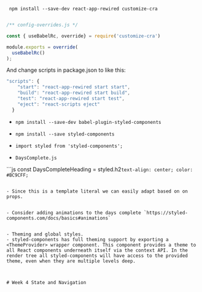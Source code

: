 

``` npm install --save-dev react-app-rewired customize-cra```

```js 

/** config-overrides.js */

const { useBabelRc, override} = require('customize-cra')

module.exports = override(
  useBabelRc()
);
```


And change scripts in package.json to like this: 


```js
"scripts": {
    "start": "react-app-rewired start start",
    "build": "react-app-rewired start build",
    "test": "react-app-rewired start test",
    "eject": "react-scripts eject"
  }
```

- ```npm install --save-dev babel-plugin-styled-components```

- ```npm install --save styled-components```

- ```import styled from 'styled-components';```


-   ```DaysComplete.js```   

```js const DaysCompleteHeading = styled.h2`
   text-align: center;
   color: #BC9CFF;
`

```

- Since this is a template literal we can easily adapt based on on props. 

  
- Consider adding animations to the days complete `https://styled-components.com/docs/basics#animations`


- Theming and global styles.
- styled-components has full theming support by exporting a <ThemeProvider> wrapper component. This component provides a theme to all React components underneath itself via the context API. In the render tree all styled-components will have access to the provided theme, even when they are multiple levels deep.



# Week 4 State and Navigation

